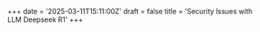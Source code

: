 +++
date = '2025-03-11T15:11:00Z'
draft = false
title = 'Security Issues with LLM Deepseek R1'
+++


